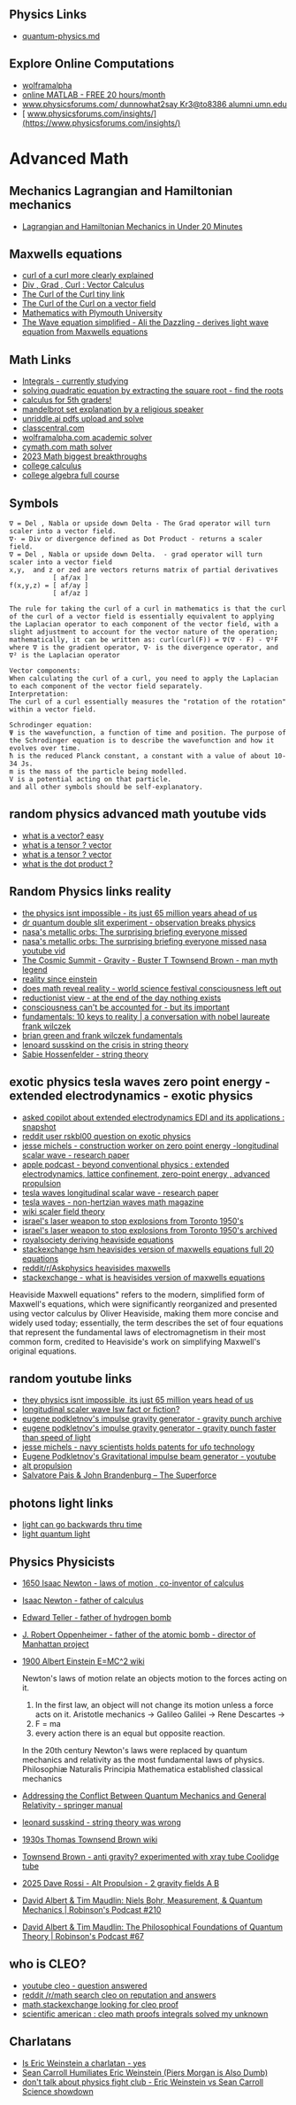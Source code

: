 
## Physics Links
 - [ quantum-physics.md ](https://xdatadump.org/physics/quantum-physics.md)

## Explore Online Computations
 - [ wolframalpha ](https://www.wolframalpha.com/)
 - [ online MATLAB - FREE 20 hours/month ](https://www.mathworks.com/products/matlab-online.html)
 - [ www.physicsforums.com/ dunnowhat2say Kr3@to8386  alumni.umn.edu](https://www.physicsforums.com/ )
 - [ www.physicsforums.com/insights/](https://www.physicsforums.com/insights/)

# Advanced Math

## Mechanics Lagrangian and Hamiltonian mechanics 
 - [ Lagrangian and Hamiltonian Mechanics in Under 20 Minutes](https://www.youtube.com/watch?v=0DHNGtsmmH8&ab_channel=PhysicswithElliot)

## Maxwells equations
 - [ curl of a curl more clearly explained ](https://youtu.be/tGc4gb8n7gM?t=857)
 - [ Div , Grad , Curl : Vector Calculus ](https://www.youtube.com/watch?v=lKXW7DRyyro)
 - [ The Curl of the Curl tiny link ](tiny.cc/m501)
 - [ The Curl of the Curl on a vector field ](https://www.youtube.com/watch?app=desktop&v=JA6UqtSMXpc)
 - [ Mathematics with Plymouth University ](https://www.youtube.com/@PlymUniMaths/videos)
 - [ The Wave equation simplified - Ali the Dazzling - derives light wave equation from Maxwells equations ](https://www.youtube.com/watch?v=tGc4gb8n7gM)

## Math Links
 - [ Integrals - currently studying ](https://www.youtube.com/watch?v=Ghb9v_TARMw&list=PLFFekKQwSI_08meRCkJ8GjOWpjr_53p92&index=2&ab_channel=BraverNewMath)
 - [ solving quadratic equation by extracting the square root - find the roots ](https://www.youtube.com/watch?v=Jiu2YGyruaM)
 - [ calculus for 5th graders! ](https://www.youtube.com/watch?v=TzDhdvVg9_c)
 - [ mandelbrot set explanation by a religious speaker ](https://www.youtube.com/watch?v=OlD2rcm971U&ab_channel=AnswersinGenesis)
 - [ unriddle.ai pdfs upload and solve ](https://unriddle.ai)
 - [ classcentral.com ](https://classcentral.com)
 - [ wolframalpha.com academic solver](https://wolframalpha.com)
 - [ cymath.com math solver ](https://cymath.com)
 - [ 2023 Math biggest breakthroughs ](https://www.youtube.com/watch?v=4HHUGnHcDQw)
 - [ college calculus](https://www.youtube.com/watch?v=8stueNPVl-I&ab_channel=AcademicLesson)
 - [ college algebra full course](https://www.youtube.com/watch?v=AuixBGkLjfo&ab_channel=GreeneMath.com)
## Symbols
```
∇ = Del , Nabla or upside down Delta - The Grad operator will turn scaler into a vector field. 
∇· = Div or divergence defined as Dot Product - returns a scaler field. 
∇ = Del , Nabla or upside down Delta.  - grad operator will turn scaler into a vector field
x,y,  and z or zed are vectors returns matrix of partial derivatives 
           [ af/ax ]
f(x,y,z) = [ af/ay ]
           [ af/az ]

The rule for taking the curl of a curl in mathematics is that the curl of the curl of a vector field is essentially equivalent to applying the Laplacian operator to each component of the vector field, with a slight adjustment to account for the vector nature of the operation; mathematically, it can be written as: curl(curl(F)) = ∇(∇ · F) - ∇²F where ∇ is the gradient operator, ∇· is the divergence operator, and ∇² is the Laplacian operator

Vector components:
When calculating the curl of a curl, you need to apply the Laplacian to each component of the vector field separately.
Interpretation:
The curl of a curl essentially measures the "rotation of the rotation" within a vector field.

Schrodinger equation:
Ψ is the wavefunction, a function of time and position. The purpose of the Schrodinger equation is to describe the wavefunction and how it evolves over time.
ħ is the reduced Planck constant, a constant with a value of about 10-34 Js.
m is the mass of the particle being modelled.
V is a potential acting on that particle.
and all other symbols should be self-explanatory.
```



## random physics advanced math youtube vids
 - [ what is a vector? easy ](https://www.youtube.com/watch?v=l9ioZA9brtc&ab_channel=JensenMath)
 - [ what is a tensor ? vector ](https://www.youtube.com/watch?v=f5liqUk0ZTw&ab_channel=DanFleisch)
 - [ what is a tensor ? vector ](https://www.youtube.com/watch?v=bpG3gqDM80w&ab_channel=TheScienceAsylum)
 - [ what is the dot product ?](https://www.youtube.com/watch?v=a-2IITcXh2k&ab_channel=JTMaths) 

## Random Physics links reality
 - [ the physics isnt impossible - its just 65 million years ahead of us ](https://archive.ph/556cT)
 - [ dr quantum double slit experiment - observation breaks physics ](https://www.youtube.com/watch?v=NvzSLByrw4Q&ab_channel=physicslectures)
 - [ nasa's metallic orbs: The surprising briefing everyone missed ](https://archive.ph/HCj4e)
 - [ nasa's metallic orbs: The surprising briefing everyone missed nasa youtube vid](https://www.youtube.com/watch?v=bQo08JRY0iM&ab_channel=NASAVideo)
 - [ The Cosmic Summit - Gravity - Buster T Townsend Brown - man myth legend ](https://www.youtube.com/watch?v=D-vzKwdQSWQ&ab_channel=TheCosmicSummit)
 - [ reality since einstein ](https://www.youtube.com/watch?v=3EOpHHjv5g8&ab_channel=WorldScienceFestival)
 - [ does math reveal reality - world science festival consciousness left out ](https://www.youtube.com/watch?v=VN19VOMHxkk&ab_channel=WorldScienceFestival)
 - [ reductionist view - at the end of the day nothing exists ]()
 - [ consciousness can't be accounted for - but its important ]()
 - [ fundamentals: 10 keys to reality | a conversation with nobel laureate frank wilczek ](https://www.youtube.com/watch?v=v6YEKYIkrzI&ab_channel=WorldScienceFestival)
 - [ brian green and frank wilczek fundamentals ](https://www.youtube.com/watch?v=v6YEKYIkrzI)
 - [ lenoard susskind on the crisis in string theory ](https://www.youtube.com/watch?v=2p_Hlm6aCok)
 - [ Sabie Hossenfelder -  string theory ](https://www.youtube.com/watch?v=2p_Hlm6aCok)

## exotic physics tesla waves zero point energy - extended electrodynamics -  exotic physics
 - [ asked copilot about extended electrodynamics EDI and its applications : snapshot ](https://postimg.cc/WDCh1xVr)
 - [ reddit user rskbl00 question on exotic physics ](https://old.reddit.com/r/AskPhysics/comments/1iq5o47/anyone_find_exotic_physics_entertaining_the/)
 - [ jesse michels - construction worker on zero point energy -longitudinal scalar wave - research paper ](https://www.youtube.com/watch?v=5OUzGygIrSw&ab_channel=JesseMichels)
 - [ apple podcast - beyond conventional physics : extended electrodynamics, lattice confinement, zero-point energy , advanced propulsion ](https://podcasts.apple.com/us/podcast/69-beyond-conventional-physics-extended-electrodynamics/id1675146725?i=1000680173004)
 - [ tesla waves longitudinal scalar wave - research paper ](https://www.researchgate.net/publication/372656265_Longitudinal_Scalar_Wave_LSW_Fact_It_Is_a_True)
 - [ tesla waves - non-hertzian waves  math magazine ](https://www.mathematicsmagazine.com/Articles/NonHertzianWavesorTeslaWaves.php)
 - [ wiki scaler field theory ](https://en.wikipedia.org/wiki/Scalar_field_theory)
 - [ israel's laser weapon to stop explosions from Toronto 1950's ](https://preterhuman.net/docs/Israel%27s_Secret_Weapon:_A_Toronto_inventor_may_hold_the_key_to_Entebbe,_by_David_Jones)
 - [ israel's laser weapon to stop explosions from Toronto 1950's archived ](https://archive.ph/hGtHu)
 - [ royalsociety deriving heaviside equations ](https://royalsocietypublishing.org/doi/10.1098/rsta.2017.0447)
 - [ stackexchange hsm heavisides version of maxwells equations full 20 equations ](https://hsm.stackexchange.com/questions/2437/what-is-heavisides-version-of-maxwells-equations)
 - [ reddit/r/Askphysics heavisides maxwells ](https://old.reddit.com/r/AskPhysics/comments/zrd111/heaviside_and_maxwells_equations/)
 - [ stackexchange - what is heavisides version of maxwells equations   ](https://hsm.stackexchange.com/questions/2437/what-is-heavisides-version-of-maxwells-equations)

Heaviside Maxwell equations" refers to the modern, simplified form of Maxwell's equations, which were significantly reorganized and presented using vector calculus by Oliver Heaviside, making them more concise and widely used today; essentially, the term describes the set of four equations that represent the fundamental laws of electromagnetism in their most common form, credited to Heaviside's work on simplifying Maxwell's original equations. 


## random youtube links 
 - [ they physics isnt impossible, its just 65 million years head of us ](https://archive.ph/556cT)
 - [ longitudinal scaler wave lsw fact or fiction? ](https://www.researchgate.net/publication/372656265_Longitudinal_Scalar_Wave_LSW_Fact_It_Is_a_True)
 - [ eugene podkletnov's impulse gravity generator - gravity punch archive ](https://archive.ph/sJ9oV)
 - [ eugene podkletnov's impulse gravity generator - gravity punch faster than speed of light ](https://archive.ph/sJ9oV#selection-1377.295-1377.358:~:text=the%20speed%20of%20the%20impulse%20is%20much%20higher%20than%20the%20speed%20of%20light)
 - [ jesse michels - navy scientists holds patents for ufo technology ](https://www.youtube.com/watch?v=8TYMQOUDQBo&ab_channel=JesseMichels)
 - [ Eugene Podkletnov's Gravitational impulse beam generator - youtube ](https://www.youtube.com/watch?v=J_OjmszeI9s&ab_channel=AltPropulsion)
 - [ alt propulsion ](https://www.youtube.com/@AltPropulsionConference/videos)
 - [ Salvatore Pais & John Brandenburg – The Superforce](https://www.youtube.com/watch?v=xPrdOUzPs4Q&ab_channel=AltPropulsion)

## photons light links
 - [ light can go backwards thru time ](https://www.youtube.com/watch?v=b9O6iCM4vCg&ab_channel=Astrum)
 - [ light quantum light ](https://www.youtube.com/watch?v=sMhiM3iKFH0&ab_channel=ForestLearn)

## Physics Physicists
 - [ 1650 Isaac Newton - laws of motion , co-inventor of calculus ](https://www.britannica.com/science/Newtons-laws-of-motion)
 - [ Isaac Newton - father of calculus ](https://en.wikipedia.org/wiki/Isaac_Newton)
 - [ Edward Teller - father of hydrogen bomb ](https://en.wikipedia.org/wiki/Edward_Teller)
 - [ J. Robert Oppenheimer - father of the atomic bomb - director of Manhattan project ](https://en.wikipedia.org/wiki/J._Robert_Oppenheimer)
 - [ 1900 Albert Einstein E=MC^2 wiki ](https://en.wikipedia.org/wiki/Albert_Einstein)


   Newton's laws of motion relate an objects motion to the forces acting on it. 
    1.  In the first law, an object will not change its motion unless a force acts on it.
        Aristotle mechanics -> Galileo Galilei -> Rene Descartes ->
    2. F = ma
    3. every action there is an equal but opposite reaction.

   In the 20th century Newton's laws were replaced by quantum mechanics and relativity as the most fundamental laws of physics.
   Philosophiæ Naturalis Principia Mathematica established classical mechanics

 - [ Addressing the Conflict Between Quantum Mechanics and General Relativity - springer manual](https://link.springer.com/chapter/10.1007/978-3-031-73572-1_5) 
 - [ leonard susskind - string theory was wrong ]()
 - [ 1930s Thomas Townsend Brown wiki ](https://en.wikipedia.org/wiki/Thomas_Townsend_Brown) 
 - [ Townsend Brown - anti gravity? experimented with xray tube Coolidge tube ](https://www.ttbrown.com/)
 - [ 2025 Dave Rossi - Alt Propulsion - 2 gravity fields A B ](https://www.youtube.com/watch?v=t1mpn8Tq4FE&ab_channel=AltPropulsion) 
 - [ David Albert & Tim Maudlin: Niels Bohr, Measurement, & Quantum Mechanics | Robinson's Podcast #210](https://www.youtube.com/watch?v=JxIKEMaPrIM&ab_channel=RobinsonErhardt)
 - [ David Albert & Tim Maudlin: The Philosophical Foundations of Quantum Theory | Robinson's Podcast #67](https://www.youtube.com/watch?v=7lo8x0YToYc&ab_channel=RobinsonErhardt)


## who is CLEO?
 - [ youtube cleo - question answered ](https://www.youtube.com/shorts/CzUT4CpzcrA)
 - [ reddit /r/math search cleo on reputation and answers ](https://ww.reddit.com/r/math/comments/z4dyzr/do_you_ever_think_about_cleo/)
 - [ math.stackexchange looking for cleo proof ](https://math.stackexchange.com/questions/1301728/looking-for-a-proof-of-cleos-result-for-large-int-0-infty-operatornameei)
 - [ scientific american : cleo math proofs integrals solved my unknown ](https://www.scientificamerican.com/podcast/episode/cleo-the-mysterious-math-menace1/)


## Charlatans
 - [ Is Eric Weinstein a charlatan - yes ](https://www.youtube.com/watch?v=rGy8O6L44WA&ab_channel=MrVerse)
 - [ Sean Carroll Humiliates Eric Weinstein (Piers Morgan is Also Dumb)](https://www.youtube.com/watch?v=DUr4Tb8uy-Q&ab_channel=ProfessorDaveExplains)
 - [ don't talk about physics fight club - Eric Weinstein vs Sean Carroll Science showdown ](https://www.youtube.com/watch?v=5m7LnLgvMnM&ab_channel=PiersMorganUncensored)
